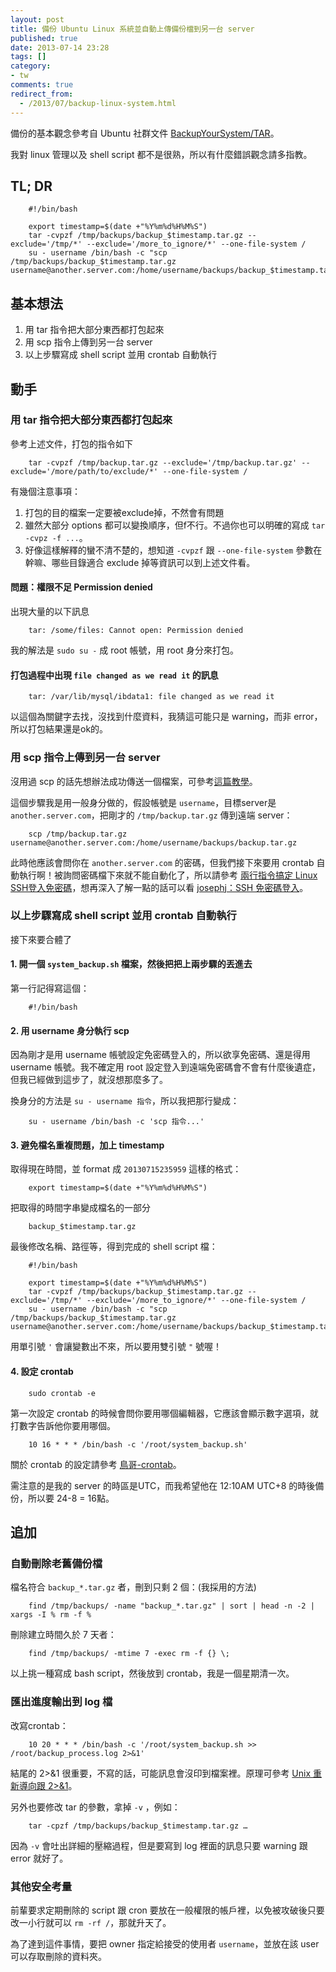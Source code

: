 ```yaml
---
layout: post
title: 備份 Ubuntu Linux 系統並自動上傳備份檔到另一台 server
published: true
date: 2013-07-14 23:28
tags: []
category:
- tw
comments: true
redirect_from:
  - /2013/07/backup-linux-system.html
---
```



備份的基本觀念參考自 Ubuntu 社群文件 [BackupYourSystem/TAR][1]。

我對 linux 管理以及 shell script 都不是很熟，所以有什麼錯誤觀念請多指教。


## TL; DR


		#!/bin/bash

		export timestamp=$(date +"%Y%m%d%H%M%S")
		tar -cvpzf /tmp/backups/backup_$timestamp.tar.gz --exclude='/tmp/*' --exclude='/more_to_ignore/*' --one-file-system /
		su - username /bin/bash -c "scp /tmp/backups/backup_$timestamp.tar.gz username@another.server.com:/home/username/backups/backup_$timestamp.tar.gz"


## 基本想法



1. 用 tar 指令把大部分東西都打包起來
2. 用 scp 指令上傳到另一台 server
3. 以上步驟寫成 shell script 並用 crontab 自動執行




## 動手



### 用 tar 指令把大部分東西都打包起來


參考上述文件，打包的指令如下

		tar -cvpzf /tmp/backup.tar.gz --exclude='/tmp/backup.tar.gz' --exclude='/more/path/to/exclude/*' --one-file-system /

有幾個注意事項：


1. 打包的目的檔案一定要被exclude掉，不然會有問題
2. 雖然大部分 options 都可以變換順序，但f不行。不過你也可以明確的寫成 `tar -cvpz -f ...`。
3. 好像這樣解釋的蠻不清不楚的，想知道 `-cvpzf` 跟 `--one-file-system` 參數在幹嘛、哪些目錄適合 exclude 掉等資訊可以到上述文件看。




#### 問題：權限不足 Permission denied


出現大量的以下訊息

		tar: /some/files: Cannot open: Permission denied

我的解法是 `sudo su -` 成 root 帳號，用 root 身分來打包。


#### 打包過程中出現 `file changed as we read it` 的訊息


		tar: /var/lib/mysql/ibdata1: file changed as we read it

以這個為關鍵字去找，沒找到什麼資料，我猜這可能只是 warning，而非 error，所以打包結果還是ok的。


### 用 scp 指令上傳到另一台 server


沒用過 scp 的話先想辦法成功傳送一個檔案，可參考[這篇教學][2]。

這個步驟我是用一般身分做的，假設帳號是 `username`，目標server是 `another.server.com`，把剛才的 `/tmp/backup.tar.gz` 傳到遠端 server：

		scp /tmp/backup.tar.gz username@another.server.com:/home/username/backups/backup.tar.gz

此時他應該會問你在 `another.server.com` 的密碼，但我們接下來要用 crontab 自動執行啊！被詢問密碼檔下來就不能自動化了，所以請參考 [兩行指令搞定 Linux SSH登入免密碼][3]，想再深入了解一點的話可以看 [josephj：SSH 免密碼登入][4]。


### 以上步驟寫成 shell script 並用 crontab 自動執行


接下來要合體了


#### 1. 開一個 `system_backup.sh` 檔案，然後把把上兩步驟的丟進去


第一行記得寫這個：

		#!/bin/bash


#### 2. 用 username 身分執行 scp


因為剛才是用 username 帳號設定免密碼登入的，所以欲享免密碼、還是得用 username 帳號。我不確定用 root 設定登入到遠端免密碼會不會有什麼後遺症，但我已經做到這步了，就沒想那麼多了。

換身分的方法是 `su - username 指令`，所以我把那行變成：

		su - username /bin/bash -c 'scp 指令...'


#### 3. 避免檔名重複問題，加上 timestamp


取得現在時間，並 format 成 `20130715235959` 這樣的格式：

		export timestamp=$(date +"%Y%m%d%H%M%S")

把取得的時間字串變成檔名的一部分

		backup_$timestamp.tar.gz

最後修改名稱、路徑等，得到完成的 shell script 檔：

		#!/bin/bash

		export timestamp=$(date +"%Y%m%d%H%M%S")
		tar -cvpzf /tmp/backups/backup_$timestamp.tar.gz --exclude='/tmp/*' --exclude='/more_to_ignore/*' --one-file-system /
		su - username /bin/bash -c "scp /tmp/backups/backup_$timestamp.tar.gz username@another.server.com:/home/username/backups/backup_$timestamp.tar.gz"

用單引號 `'` 會讓變數出不來，所以要用雙引號 `"` 號喔！


#### 4. 設定 crontab


		sudo crontab -e

第一次設定 crontab 的時候會問你要用哪個編輯器，它應該會顯示數字選項，就打數字告訴他你要用哪個。

		10 16 * * * /bin/bash -c '/root/system_backup.sh'

關於 crontab 的設定請參考 [鳥哥-crontab][5]。

需注意的是我的 server 的時區是UTC，而我希望他在 12:10AM UTC+8 的時後備份，所以要 24-8 = 16點。


## 追加



### 自動刪除老舊備份檔


檔名符合 `backup_*.tar.gz` 者，刪到只剩 2 個：(我採用的方法)

		find /tmp/backups/ -name "backup_*.tar.gz" | sort | head -n -2 | xargs -I % rm -f %

刪除建立時間久於 7 天者：

		find /tmp/backups/ -mtime 7 -exec rm -f {} \;

以上挑一種寫成 bash script，然後放到 crontab，我是一個星期清一次。


### 匯出進度輸出到 log 檔


改寫crontab：

		10 20 * * * /bin/bash -c '/root/system_backup.sh >> /root/backup_process.log 2>&1'

結尾的 2>&1 很重要，不寫的話，可能訊息會沒印到檔案裡。原理可參考 [Unix 重新導向跟 2>&1][6]。

另外也要修改 tar 的參數，拿掉 `-v` ，例如：

		tar -cpzf /tmp/backups/backup_$timestamp.tar.gz …

因為 `-v` 會吐出詳細的壓縮過程，但是要寫到 log 裡面的訊息只要 warning 跟 error 就好了。


### 其他安全考量


前輩要求定期刪除的 script 跟 cron 要放在一般權限的帳戶裡，以免被攻破後只要改一小行就可以 `rm -rf /`，那就升天了。

為了達到這件事情，要把 owner 指定給接受的使用者 `username`，並放在該 user 可以存取刪除的資料夾。



[1]: https://help.ubuntu.com/community/BackupYourSystem/TAR
[2]: http://blog.riaproject.com/server-setting/1644.html
[3]: http://gwokae.mewggle.com/wordpress/index.php/archives/669
[4]: http://josephjiang.com/article/understand-ssh-key/
[5]: http://linux.vbird.org/linux_basic/0430cron.php#cron
[6]: http://ibookmen.blogspot.tw/2010/11/unix-2.html
